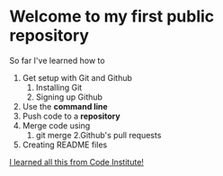 # Welcome to my first public repository

So far I've learned how to
1. Get setup with Git and Github
	1. Installing Git
	2. Signing up Github
2. Use the **command line**
3. Push code to a **repository**
4. Merge code using
	1. git merge
	2.Github's pull requests
5. Creating README files

[I learned all this from Code Institute!](http://codeinstitute.net)